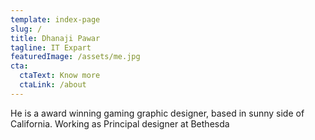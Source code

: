 ```yaml
---
template: index-page
slug: /
title: Dhanaji Pawar
tagline: IT Expart
featuredImage: /assets/me.jpg
cta:
  ctaText: Know more
  ctaLink: /about
---
```

He is a award winning gaming graphic designer, based in sunny side of California. Working as Principal designer at Bethesda